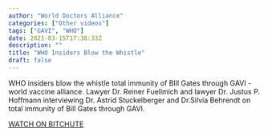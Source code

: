 ```yaml
---
author: "World Doctors Alliance"
categories: ["Other videos"]
tags: ["GAVI", "WHO"]
date: 2021-03-15T17:38:33Z
description: ""
title: "WHO Insiders Blow the Whistle"
draft: false
---
```


WHO insiders blow the whistle total immunity of BIll Gates through GAVI - world vaccine alliance.
Lawyer Dr. Reiner Fuellmich and lawyer Dr. Justus P. Hoffmann interviewing Dr. Astrid Stuckelberger and Dr.Silvia Behrendt on total immunity of Bill  Gates through GAVI.  

[WATCH ON BITCHUTE](https://www.bitchute.com/video/s8ywf3Y47oZ4/)